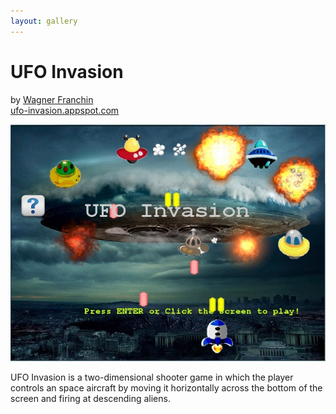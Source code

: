 ```yaml
---
layout: gallery
---
```


# UFO Invasion

by [Wagner Franchin](https://sites.google.com/site/ufoinvasiongame/)  
[ufo-invasion.appspot.com](http://ufo-invasion.appspot.com/)

<center>
<span class="screenshot"><img src="screenshot.jpg"/></span>
</center>

UFO Invasion is a two-dimensional shooter game in which the player controls an space aircraft by
moving it horizontally across the bottom of the screen and firing at descending aliens.
